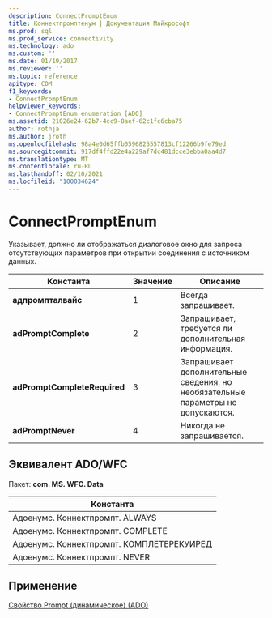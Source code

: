 ```yaml
---
description: ConnectPromptEnum
title: Коннектпромптенум | Документация Майкрософт
ms.prod: sql
ms.prod_service: connectivity
ms.technology: ado
ms.custom: ''
ms.date: 01/19/2017
ms.reviewer: ''
ms.topic: reference
apitype: COM
f1_keywords:
- ConnectPromptEnum
helpviewer_keywords:
- ConnectPromptEnum enumeration [ADO]
ms.assetid: 21026e24-62b7-4cc9-8aef-62c1fc6cba75
author: rothja
ms.author: jroth
ms.openlocfilehash: 98a4e0d65ffb0596825557813cf12266b9fe79ed
ms.sourcegitcommit: 917df4ffd22e4a229af7dc481dcce3ebba0aa4d7
ms.translationtype: MT
ms.contentlocale: ru-RU
ms.lasthandoff: 02/10/2021
ms.locfileid: "100034624"
---
```

# <a name="connectpromptenum"></a>ConnectPromptEnum
Указывает, должно ли отображаться диалоговое окно для запроса отсутствующих параметров при открытии соединения с источником данных.  
  
|Константа|Значение|Описание|  
|--------------|-----------|-----------------|  
|**адпромпталвайс**|1|Всегда запрашивает.|  
|**adPromptComplete**|2|Запрашивает, требуется ли дополнительная информация.|  
|**adPromptCompleteRequired**|3|Запрашивает дополнительные сведения, но необязательные параметры не допускаются.|  
|**adPromptNever**|4|Никогда не запрашивается.|  
  
## <a name="adowfc-equivalent"></a>Эквивалент ADO/WFC  
 Пакет: **com. MS. WFC. Data**  
  
|Константа|  
|--------------|  
|Адоенумс. Коннектпромпт. ALWAYS|  
|Адоенумс. Коннектпромпт. COMPLETE|  
|Адоенумс. Коннектпромпт. КОМПЛЕТЕРЕКУИРЕД|  
|Адоенумс. Коннектпромпт. NEVER|  
  
## <a name="applies-to"></a>Применение  
 [Свойство Prompt (динамическое) (ADO)](./prompt-property-dynamic-ado.md)
